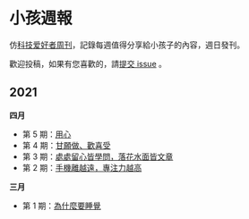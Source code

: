 # 小孩週報

仿[科技爱好者周刊](https://github.com/ruanyf/weekly)，記錄每週值得分享給小孩子的內容，週日發刊。

歡迎投稿，如果有您喜歡的，請[提交 issue](https://github.com/yangyangeschool/kid_weekly/issues) 。

## 2021

**四月**

- 第 5 期：[用心](docs/issue-5.md)
- 第 4 期：[甘願做、歡喜受](docs/issue-4.md)
- 第 3 期：[處處留心皆學問，落花水面皆文章](docs/issue-3.md)
- 第 2 期：[手機離越遠，專注力越高](docs/issue-2.md)

**三月**

- 第 1 期：[為什麼要睡覺](docs/issue-1.md)